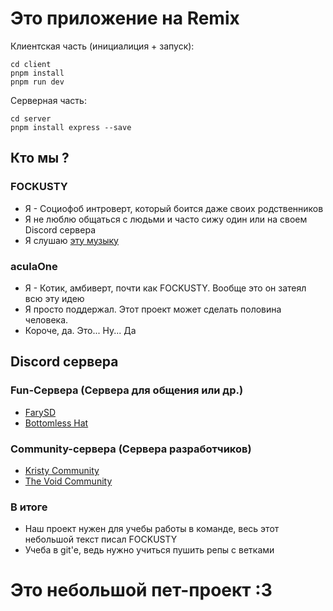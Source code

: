 # Это приложение на Remix

Клиентская часть (инициалиция + запуск):

```
cd client
pnpm install
pnpm run dev
```

Серверная часть:

```
cd server
pnpm install express --save
```

## Кто мы ?

### FOCKUSTY

- Я - Социофоб интроверт, который боится даже своих родственников
- Я не люблю общаться с людьми и часто сижу один или на своем Discord сервера
- Я слушаю [эту музыку](https://vk.com/audio-2001351456_124351456)

### aculaOne

- Я - Котик, амбиверт, почти как FOCKUSTY. Вообще это он затеял всю эту идею
- Я просто поддержал. Этот проект может сделать половина человека.
- Короче, да. Это... Ну... Да

## Discord сервера

### Fun-Сервера (Сервера для общения или др.)

- [FarySD](https://discord.gg/ngxE7dUzbE)
- [Bottomless Hat](https://discord.gg/pw8HgBs2yE)

### Community-сервера (Сервера разработчиков)

- [Kristy Community](https://discord.gg/kW7Mu7dZCc)
- [The Void Community](https://discord.gg/5MJrRjzPec)

### В итоге

- Наш проект нужен для учебы работы в команде, весь этот небольшой текст писал FOCKUSTY
- Учеба в git'е, ведь нужно учиться пушить репы с ветками

# Это небольшой пет-проект :3
